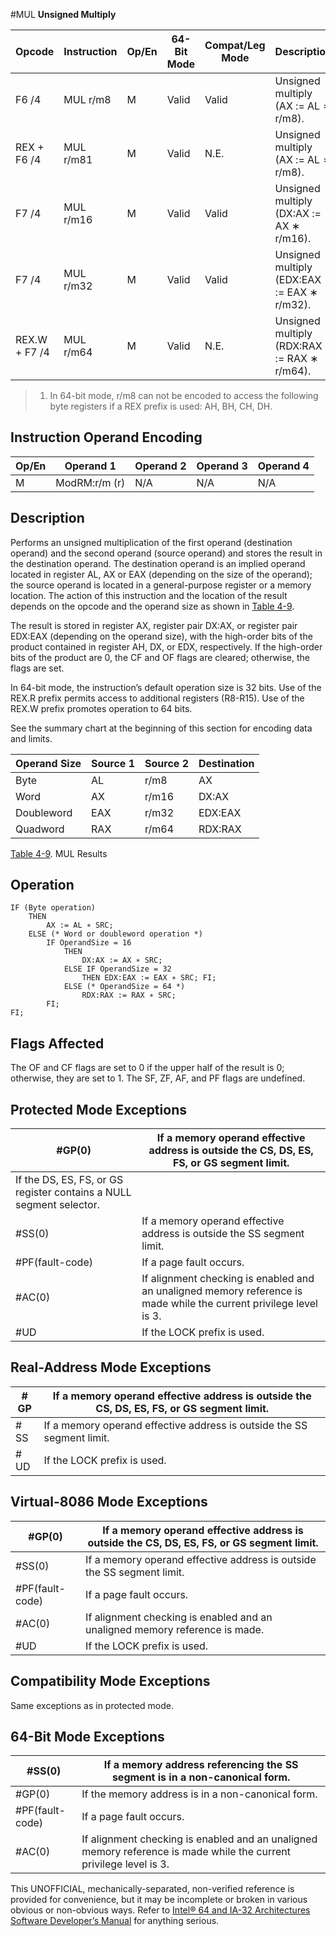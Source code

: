 #MUL
**Unsigned Multiply**

| Opcode        | Instruction | Op/En | 64-Bit Mode | Compat/Leg Mode | Description                                 |
| ------------- | ----------- | ----- | ----------- | --------------- | ------------------------------------------- |
| F6 /4         | MUL r/m8    | M     | Valid       | Valid           | Unsigned multiply (AX := AL ∗ r/m8).        |
| REX + F6 /4   | MUL r/m81   | M     | Valid       | N.E.            | Unsigned multiply (AX := AL ∗ r/m8).        |
| F7 /4         | MUL r/m16   | M     | Valid       | Valid           | Unsigned multiply (DX:AX := AX ∗ r/m16).    |
| F7 /4         | MUL r/m32   | M     | Valid       | Valid           | Unsigned multiply (EDX:EAX := EAX ∗ r/m32). |
| REX.W + F7 /4 | MUL r/m64   | M     | Valid       | N.E.            | Unsigned multiply (RDX:RAX := RAX ∗ r/m64). |

> 1. In 64-bit mode, r/m8 can not be encoded to access the following byte registers if a REX prefix is used: AH, BH, CH, DH.

## Instruction Operand Encoding

| Op/En | Operand 1     | Operand 2 | Operand 3 | Operand 4 |
| ----- | ------------- | --------- | --------- | --------- |
| M     | ModRM:r/m (r) | N/A       | N/A       | N/A       |

## Description

Performs an unsigned multiplication of the first operand (destination operand) and the second operand (source operand) and stores the result in the destination operand. The destination operand is an implied operand located in register AL, AX or EAX (depending on the size of the operand); the source operand is located in a general-purpose register or a memory location. The action of this instruction and the location of the result depends on the opcode and the operand size as shown in [Table 4-9](/x86/mul#tbl-4-9).

The result is stored in register AX, register pair DX:AX, or register pair EDX:EAX (depending on the operand size), with the high-order bits of the product contained in register AH, DX, or EDX, respectively. If the high-order bits of the product are 0, the CF and OF flags are cleared; otherwise, the flags are set.

In 64-bit mode, the instruction’s default operation size is 32 bits. Use of the REX.R prefix permits access to additional registers (R8-R15). Use of the REX.W prefix promotes operation to 64 bits.

See the summary chart at the beginning of this section for encoding data and limits.

| Operand Size | Source 1 | Source 2 | Destination |
| ------------ | -------- | -------- | ----------- |
| Byte         | AL       | r/m8     | AX          |
| Word         | AX       | r/m16    | DX:AX       |
| Doubleword   | EAX      | r/m32    | EDX:EAX     |
| Quadword     | RAX      | r/m64    | RDX:RAX     |

[Table 4-9](/x86/mul#tbl-4-9). MUL Results

## Operation

```
IF (Byte operation)
    THEN
        AX := AL ∗ SRC;
    ELSE (* Word or doubleword operation *)
        IF OperandSize = 16
            THEN
                DX:AX := AX ∗ SRC;
            ELSE IF OperandSize = 32
                THEN EDX:EAX := EAX ∗ SRC; FI;
            ELSE (* OperandSize = 64 *)
                RDX:RAX := RAX ∗ SRC;
        FI;
FI;

```

## Flags Affected

The OF and CF flags are set to 0 if the upper half of the result is 0; otherwise, they are set to 1. The SF, ZF, AF, and PF flags are undefined.

## Protected Mode Exceptions

| \#​​​​GP(0)                                                         | If a memory operand effective address is outside the CS, DS, ES, FS, or GS segment limit.                          |
| ------------------------------------------------------------------- | ------------------------------------------------------------------------------------------------------------------ |
| If the DS, ES, FS, or GS register contains a NULL segment selector. |
| \#​​​​​SS(0)                                                        | If a memory operand effective address is outside the SS segment limit.                                             |
| \#​PF(fault-code)                                                   | If a page fault occurs.                                                                                            |
| \#​AC(0)                                                            | If alignment checking is enabled and an unaligned memory reference is made while the current privilege level is 3. |
| #​​​UD                                                              | If the LOCK prefix is used.                                                                                        |

## Real-Address Mode Exceptions

| \#​​​​GP  | If a memory operand effective address is outside the CS, DS, ES, FS, or GS segment limit. |
| --------- | ----------------------------------------------------------------------------------------- |
| \#​​​​​SS | If a memory operand effective address is outside the SS segment limit.                    |
| #​​​UD    | If the LOCK prefix is used.                                                               |

## Virtual-8086 Mode Exceptions

| \#​​​​GP(0)       | If a memory operand effective address is outside the CS, DS, ES, FS, or GS segment limit. |
| ----------------- | ----------------------------------------------------------------------------------------- |
| \#​​​​​SS(0)      | If a memory operand effective address is outside the SS segment limit.                    |
| \#​PF(fault-code) | If a page fault occurs.                                                                   |
| \#​AC(0)          | If alignment checking is enabled and an unaligned memory reference is made.               |
| #​​​UD            | If the LOCK prefix is used.                                                               |

## Compatibility Mode Exceptions

Same exceptions as in protected mode.

## 64-Bit Mode Exceptions

| \#​​​​​SS(0)      | If a memory address referencing the SS segment is in a non-canonical form.                                         |
| ----------------- | ------------------------------------------------------------------------------------------------------------------ |
| \#​​​​GP(0)       | If the memory address is in a non-canonical form.                                                                  |
| \#​PF(fault-code) | If a page fault occurs.                                                                                            |
| \#​AC(0)          | If alignment checking is enabled and an unaligned memory reference is made while the current privilege level is 3. |

This UNOFFICIAL, mechanically-separated, non-verified reference is provided for convenience, but it may be
incomplete or broken in various obvious or non-obvious
ways. Refer to [Intel® 64 and IA-32 Architectures Software Developer’s Manual](https://software.intel.com/en-us/download/intel-64-and-ia-32-architectures-sdm-combined-volumes-1-2a-2b-2c-2d-3a-3b-3c-3d-and-4) for anything serious.
